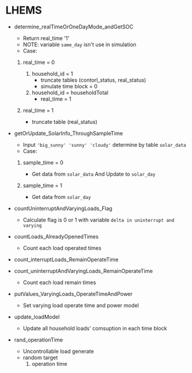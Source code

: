 # LHEMS

* determine_realTimeOrOneDayMode_andGetSOC
    * Return real_time '1'
    * NOTE: variable `same_day` isn't use in simulation
    * Case:
    1. real_time = 0 
        1. household_id = 1
            * truncate tables (contorl_status, real_status)
            * simulate time block = 0
        2. household_id = householdTotal
            * real_time = 1

    2. real_time = 1
        * truncate table (real_status)

* getOrUpdate_SolarInfo_ThroughSampleTime
    * Input `'big_sunny' 'sunny' 'cloudy'` determine by table `solar_data`
    * Case:
    1. sample_time = 0
        * Get data from `solar_data` And Update to `solar_day`

    2. sample_time = 1
        * Get data from `solar_day`

* countUninterruptAndVaryingLoads_Flag
    * Calculate flag is 0 or 1 with variable `delta in uninterrupt and varying` 

* countLoads_AlreadyOpenedTimes
    * Count each load operated times

* count_interruptLoads_RemainOperateTime
* count_uninterruptAndVaryingLoads_RemainOperateTime
    * Count each load remain times

* putValues_VaryingLoads_OperateTimeAndPower
    * Set varying load operate time and power model

* update_loadModel
    * Update all household loads' comsuption in each time block

* rand_operationTime
    * Uncontrollable load generate
    * random target 
        1. operation time